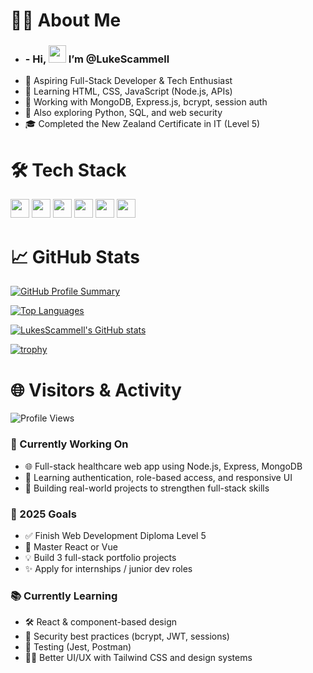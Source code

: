 # 👨‍💻 About Me
- <h3 align="left">-  Hi,  <img src="https://media.giphy.com/media/hvRJCLFzcasrR4ia7z/giphy.gif" width="28"> I’m @LukeScammell </h3>
- 🚀 Aspiring Full-Stack Developer & Tech Enthusiast
- 🌱 Learning HTML, CSS, JavaScript (Node.js, APIs)
- 💾 Working with MongoDB, Express.js, bcrypt, session auth
- 🔧 Also exploring Python, SQL, and web security
- 🎓 Completed the New Zealand Certificate in IT (Level 5)

# 🛠️ Tech Stack
<p>
  <img src="https://cdn.jsdelivr.net/gh/devicons/devicon/icons/javascript/javascript-original.svg" height="30"/>
  <img src="https://cdn.jsdelivr.net/gh/devicons/devicon/icons/nodejs/nodejs-original.svg" height="30"/>
  <img src="https://cdn.jsdelivr.net/gh/devicons/devicon/icons/express/express-original.svg" height="30"/>
  <img src="https://cdn.jsdelivr.net/gh/devicons/devicon/icons/mongodb/mongodb-original.svg" height="30"/>
  <img src="https://cdn.jsdelivr.net/gh/devicons/devicon/icons/html5/html5-original.svg" height="30"/>
  <img src="https://cdn.jsdelivr.net/gh/devicons/devicon/icons/css3/css3-original.svg" height="30"/>
</p>

# 📈 GitHub Stats

[![GitHub Profile Summary](https://github-profile-summary-cards.vercel.app/api/cards/profile-details?username=LukesScammell&theme=github_dark)](https://github.com/LukesScammell)

[![Top Languages](https://github-readme-stats.vercel.app/api/top-langs/?username=LukesScammell&layout=compact&theme=tokyonight)](https://github.com/LukesScammell)

<a href="http://www.github.com/LukesScammell"><img src="https://github-readme-stats.vercel.app/api?username=LukesScammell&show_icons=true&hide=&count_private=true&title_color=ec4899&text_color=14b8a6&icon_color=ec4899&bg_color=000000&hide_border=true&show_icons=true" alt="LukesScammell's GitHub stats" /></a>

[![trophy](https://github-profile-trophy.vercel.app/?username=LukesScammell&theme=monokai)](https://github.com/ryo-ma/github-profile-trophy)

# 🌐 Visitors & Activity
![Profile Views](https://komarev.com/ghpvc/?username=LukesScammell&color=blueviolet&style=flat-square)

### 💼 Currently Working On
- 🌐 Full-stack healthcare web app using Node.js, Express, MongoDB
- 🧠 Learning authentication, role-based access, and responsive UI
- 🚀 Building real-world projects to strengthen full-stack skills

### 🎯 2025 Goals
- ✅ Finish Web Development Diploma Level 5
- 🔄 Master React or Vue
- 💡 Build 3 full-stack portfolio projects
- ✨ Apply for internships / junior dev roles

### 📚 Currently Learning
- 🛠️ React & component-based design
- 🔐 Security best practices (bcrypt, JWT, sessions)
- 🧪 Testing (Jest, Postman)
- 🧑‍🎨 Better UI/UX with Tailwind CSS and design systems











